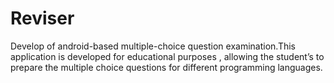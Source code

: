 # Reviser
Develop of android-based multiple-choice question  examination.This  application  is  developed for educational  purposes ,  allowing  the student’s to prepare the multiple choice questions for different programming languages. 
